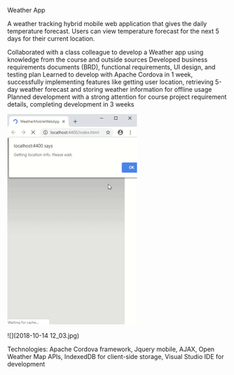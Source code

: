 
Weather App

A weather tracking hybrid mobile web application that gives the daily temperature forecast. Users can view temperature forecast for the next 5 days for their current location. 

Collaborated with a class colleague to develop a Weather app using knowledge from the course and outside sources
Developed business requirements documents (BRD), functional requirements, UI design, and testing plan
Learned to develop with Apache Cordova in 1 week, successfully implementing features like getting user location, retrieving 5-day weather forecast and storing weather information for offline usage
Planned development with a strong attention for course project requirement details, completing development in 3 weeks 

![](app-walk-through.gif) 


![](2018-10-14 12_03.jpg) 

Technologies: Apache Cordova framework, Jquery mobile, AJAX, Open Weather Map APIs, IndexedDB  for client-side storage, Visual Studio IDE for development 
